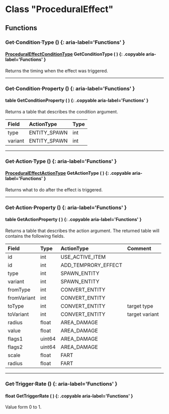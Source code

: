 # Class "ProceduralEffect"

## Functions
### Get·Condition·Type () {: aria-label='Functions' }
#### [ProceduralEffectConditionType](enums/ProceduralEffectConditionType.md) GetConditionType ( ) {: .copyable aria-label='Functions' }
Returns the timing when the effect was triggered.

___
### Get·Condition·Property () {: aria-label='Functions' }
#### table GetConditionProperty ( ) {: .copyable aria-label='Functions' }
Returns a table that describes the condition argument.

|Field|ActionType|Type|
|:--|:--|:--|
| type | ENTITY_SPAWN |  int |
| variant | ENTITY_SPAWN |  int |

___
### Get·Action·Type () {: aria-label='Functions' }
#### [ProceduralEffectActionType](enums/ProceduralEffectActionType.md) GetActionType ( ) {: .copyable aria-label='Functions' }
Returns what to do after the effect is triggered.

___
### Get·Action·Property () {: aria-label='Functions' }
#### table GetActionProperty ( ) {: .copyable aria-label='Functions' }
Returns a table that describes the action argument. The returned table will contains the following fields.

|Field|Type|ActionType|Comment|
|:--|:--|:--|:--|
| id | int | USE_ACTIVE_ITEM | |
| id | int | ADD_TEMPRORY_EFFECT | |
| type | int | SPAWN_ENTITY | |
| variant | int | SPAWN_ENTITY | |
| fromType | int | CONVERT_ENTITY | |
| fromVariant | int | CONVERT_ENTITY | |
| toType | int | CONVERT_ENTITY | target type |
| toVariant | int | CONVERT_ENTITY | target variant |
| radius | float | AREA_DAMAGE | |
| value | float | AREA_DAMAGE | |
| flags1 | uint64 | AREA_DAMAGE | |
| flags2 | uint64 | AREA_DAMAGE | |
| scale | float | FART | |
| radius | float | FART | |

___

### Get·Trigger·Rate () {: aria-label='Functions' }
#### float GetTriggerRate ( ) {: .copyable aria-label='Functions' }

Value form 0 to 1.